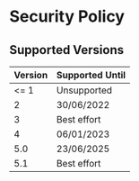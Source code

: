 # Security Policy

## Supported Versions

| Version | Supported Until |
| ------- | --------------- |
| <= 1    | Unsupported     |
| 2       | 30/06/2022      |
| 3       | Best effort     |
| 4       | 06/01/2023      |
| 5.0     | 23/06/2025      |
| 5.1     | Best effort     |
